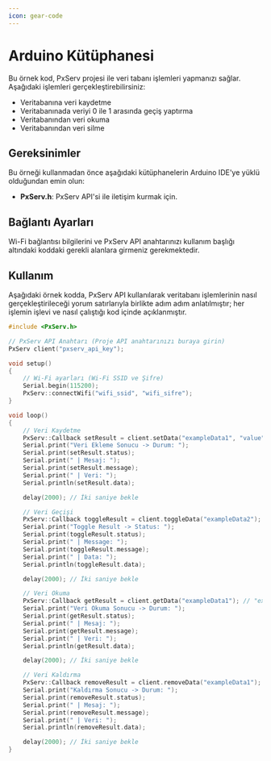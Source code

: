 ```yaml
---
icon: gear-code
---
```


# Arduino Kütüphanesi

Bu örnek kod, PxServ projesi ile veri tabanı işlemleri yapmanızı sağlar. Aşağıdaki işlemleri gerçekleştirebilirsiniz:

- Veritabanına veri kaydetme
- Veritabanınada veriyi 0 ile 1 arasında geçiş yaptırma
- Veritabanından veri okuma
- Veritabanından veri silme

## Gereksinimler

Bu örneği kullanmadan önce aşağıdaki kütüphanelerin Arduino IDE'ye yüklü olduğundan emin olun:

- **PxServ.h**: PxServ API'si ile iletişim kurmak için.

## Bağlantı Ayarları

Wi-Fi bağlantısı bilgilerini ve PxServ API anahtarınızı kullanım başlığı altındaki koddaki gerekli alanlara girmeniz gerekmektedir.

## Kullanım

Aşağıdaki örnek kodda, PxServ API kullanılarak veritabanı işlemlerinin nasıl gerçekleştirileceği yorum satırlarıyla birlikte adım adım anlatılmıştır; her işlemin işlevi ve nasıl çalıştığı kod içinde açıklanmıştır.

```cpp
#include <PxServ.h>

// PxServ API Anahtarı (Proje API anahtarınızı buraya girin)
PxServ client("pxserv_api_key");

void setup()
{
    // Wi-Fi ayarları (Wi-Fi SSID ve Şifre)
    Serial.begin(115200);
    PxServ::connectWifi("wifi_ssid", "wifi_sifre");
}

void loop()
{
    // Veri Kaydetme
    PxServ::Callback setResult = client.setData("exampleData1", "value"); // "exampleData1" anahtarına "value" değerini ekle
    Serial.print("Veri Ekleme Sonucu -> Durum: ");
    Serial.print(setResult.status);
    Serial.print(" | Mesaj: ");
    Serial.print(setResult.message);
    Serial.print(" | Veri: ");
    Serial.println(setResult.data);

    delay(2000); // İki saniye bekle

    // Veri Geçişi
    PxServ::Callback toggleResult = client.toggleData("exampleData2"); // “exampleData2” anahtarının değerini 0 ile 1 arasında geçiş yaptırır
    Serial.print("Toggle Result -> Status: ");
    Serial.print(toggleResult.status);
    Serial.print(" | Message: ");
    Serial.print(toggleResult.message);
    Serial.print(" | Data: ");
    Serial.println(toggleResult.data);

    delay(2000); // İki saniye bekle

    // Veri Okuma
    PxServ::Callback getResult = client.getData("exampleData1"); // "exampleData1" anahtarının değerini getir
    Serial.print("Veri Okuma Sonucu -> Durum: ");
    Serial.print(getResult.status);
    Serial.print(" | Mesaj: ");
    Serial.print(getResult.message);
    Serial.print(" | Veri: ");
    Serial.println(getResult.data);

    delay(2000); // İki saniye bekle

    // Veri Kaldırma
    PxServ::Callback removeResult = client.removeData("exampleData1"); // "exampleData1" anahtarını kaldır
    Serial.print("Kaldırma Sonucu -> Durum: ");
    Serial.print(removeResult.status);
    Serial.print(" | Mesaj: ");
    Serial.print(removeResult.message);
    Serial.print(" | Veri: ");
    Serial.println(removeResult.data);

    delay(2000); // İki saniye bekle
}
```
